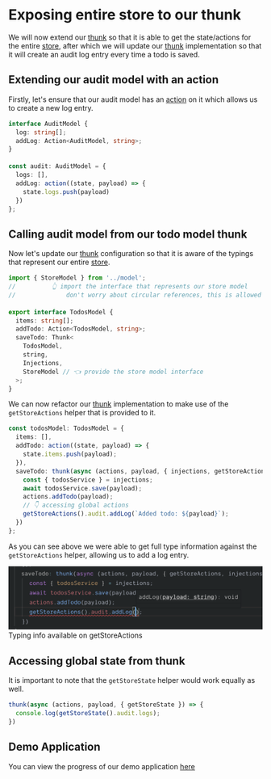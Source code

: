 # Exposing entire store to our thunk

We will now extend our [thunk](/docs/api/thunk.html) so that it is able to get the state/actions for the entire [store](/docs/api/store.html), after which we will update our [thunk](/docs/api/thunk.html) implementation so that it will create an audit log entry every time a todo is saved.

## Extending our audit model with an action

Firstly, let's ensure that our audit model has an [action](/docs/api/action.html) on it which allows us to create a new log entry.

```typescript
interface AuditModel {
  log: string[];
  addLog: Action<AuditModel, string>;
}

const audit: AuditModel = {
  logs: [],
  addLog: action((state, payload) => {
    state.logs.push(payload)
  })
};
```

## Calling audit model from our todo model thunk

Now let's update our [thunk](/docs/api/thunk.html) configuration so that it is aware of the typings that represent our entire [store](/docs/api/store.html).

```typescript
import { StoreModel } from '../model';
//          👆 import the interface that represents our store model
//              don't worry about circular references, this is allowed

export interface TodosModel {
  items: string[];
  addTodo: Action<TodosModel, string>;
  saveTodo: Thunk<
    TodosModel,
    string,
    Injections,
    StoreModel // 👈 provide the store model interface
  >;
}
```

We can now refactor our [thunk](/docs/api/thunk.html) implementation to make use of the `getStoreActions` helper that is provided to it.

```typescript
const todosModel: TodosModel = {
  items: [],
  addTodo: action((state, payload) => {
    state.items.push(payload);
  }),
  saveTodo: thunk(async (actions, payload, { injections, getStoreActions }) => {
    const { todosService } = injections;
    await todosService.save(payload);
    actions.addTodo(payload);
    // 👇 accessing global actions
    getStoreActions().audit.addLog(`Added todo: ${payload}`);
  })
};
```

As you can see above we were able to get full type information against the `getStoreActions` helper, allowing us to add a log entry.

<div class="screenshot">
  <img src="../../assets/typescript-tutorial/typed-thunk-globals.png" />
  <span class="caption">Typing info available on getStoreActions</span>
</div>

## Accessing global state from thunk

It is important to note that the `getStoreState` helper would work equally as well.

```typescript
thunk(async (actions, payload, { getStoreState }) => {
  console.log(getStoreState().audit.logs);
})
```

## Demo Application

You can view the progress of our demo application [here](https://codesandbox.io/s/easy-peasytypescript-tutorialtyped-thunk-global-870xx)